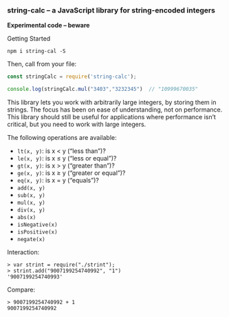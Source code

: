 ### string-calc – a JavaScript library for string-encoded integers

**Experimental code – beware**

Getting Started
```
npm i string-cal -S
```

Then, call from your file:

```javascript
const stringCalc = require('string-calc');

console.log(stringCalc.mul("3403","3232345")  // "10999670035"
```

This library lets you work with arbitrarily large integers, by storing them in strings. The focus has been on ease of understanding, not on performance. This library should still be useful for applications where performance isn’t critical, but you need to work with large integers.

The following operations are available:

* `lt(x, y)`: is x < y (“less than”)?
* `le(x, y)`: is x ≤ y (“less or equal”)?
* `gt(x, y)`: is x > y (“greater than”)?
* `ge(x, y)`: is x ≥ y (“greater or equal”)?
* `eq(x, y)`: is x = y (“equals”)?
* `add(x, y)`
* `sub(x, y)`
* `mul(x, y)`
* `div(x, y)`
* `abs(x)`
* `isNegative(x)`
* `isPositive(x)`
* `negate(x)`

Interaction:

    > var strint = require("./strint");
    > strint.add("9007199254740992", "1")
    '9007199254740993'

Compare:

    > 9007199254740992 + 1
    9007199254740992
